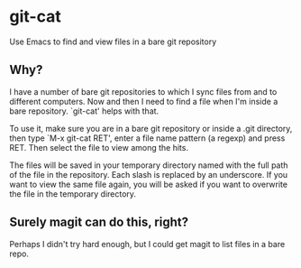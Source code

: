 # git-cat

Use Emacs to find and view files in a bare git repository

## Why?

I have a number of bare git repositories to which I sync files from
and to different computers.  Now and then I need to find a file
when I'm inside a bare repository.  `git-cat' helps with that.

To use it, make sure you are in a bare git repository or inside a
.git directory, then type `M-x git-cat RET', enter a file name
pattern (a regexp) and press RET.  Then select the file to view
among the hits.

The files will be saved in your temporary directory named with the
full path of the file in the repository.  Each slash is replaced by
an underscore.  If you want to view the same file again, you will be
asked if you want to overwrite the file in the temporary directory.

## Surely magit can do this, right?

Perhaps I didn't try hard enough, but I could get magit to list files
in a bare repo.

